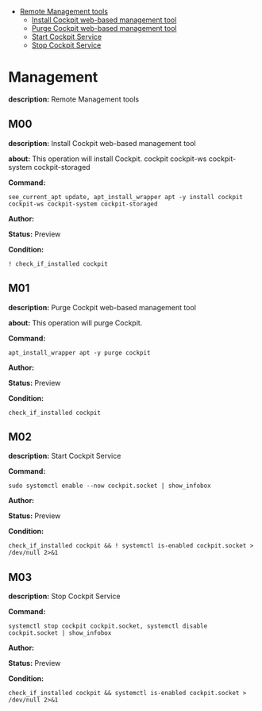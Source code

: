 - [Remote Management tools](#management)
  - [Install Cockpit web-based management tool](#m00)
  - [Purge Cockpit web-based management tool](#m01)
  - [Start Cockpit Service](#m02)
  - [Stop Cockpit Service](#m03)

# Management

**description:** Remote Management tools


## M00

**description:** Install Cockpit web-based management tool

**about:** 
This operation will install Cockpit.
cockpit cockpit-ws cockpit-system cockpit-storaged

**Command:** 
~~~
see_current_apt update, apt_install_wrapper apt -y install cockpit cockpit-ws cockpit-system cockpit-storaged 
~~~

**Author:** 

**Status:** Preview

**Condition:**
~~~
! check_if_installed cockpit
~~~

## M01

**description:** Purge Cockpit web-based management tool

**about:** 
This operation will purge Cockpit.

**Command:** 
~~~
apt_install_wrapper apt -y purge cockpit
~~~

**Author:** 

**Status:** Preview

**Condition:**
~~~
check_if_installed cockpit
~~~

## M02

**description:** Start Cockpit Service

**Command:** 
~~~
sudo systemctl enable --now cockpit.socket | show_infobox 
~~~

**Author:** 

**Status:** Preview

**Condition:**
~~~
check_if_installed cockpit && ! systemctl is-enabled cockpit.socket > /dev/null 2>&1
~~~

## M03

**description:** Stop Cockpit Service

**Command:** 
~~~
systemctl stop cockpit cockpit.socket, systemctl disable cockpit.socket | show_infobox 
~~~

**Author:** 

**Status:** Preview

**Condition:**
~~~
check_if_installed cockpit && systemctl is-enabled cockpit.socket > /dev/null 2>&1
~~~

